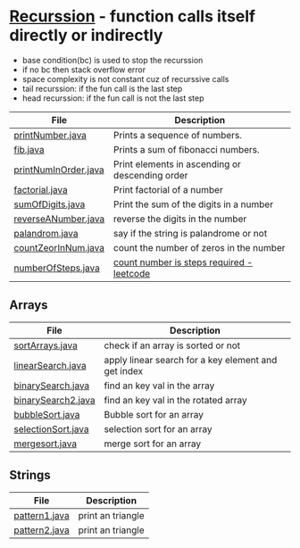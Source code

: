 # [Recurssion](https://www.enjoyalgorithms.com/blog/recursion-explained-how-recursion-works-in-programming) - function calls itself directly or indirectly
- base condition(bc) is used to stop the recurssion
- if no bc then stack overflow error
- space complexity is not constant cuz of recurssive calls
- tail recurssion: if the fun call is the last step
- head recurssion: if the fun call is not the last step



| File              | Description                          |
|-------------------|--------------------------------------|
| [printNumber.java](printNumber.java) | Prints a sequence of numbers. |
| [fib.java](fib.java) | Prints a sum of fibonacci numbers. |
| [printNumInOrder.java](printNumInOrder.java) | Print elements in ascending or descending order |
| [factorial.java](factorial.java) | Print factorial of a number |
| [sumOfDigits.java](sumOfDigits.java) | Print the sum of the digits in a number |
| [reverseANumber.java](reverseANumber.java) | reverse the digits in the number  |
| [palandrom.java](palandrom.java) | say if the string is palandrome or not  |
| [countZeorInNum.java](countZeorInNum.java) | count the number of zeros in the number  |
| [numberOfSteps.java](numberOfSteps.java) | [count number is steps required - leetcode](https://leetcode.com/problems/number-of-steps-to-reduce-a-number-to-zero/) |

## Arrays
| File              | Description                          |
|-------------------|--------------------------------------|
|[sortArrays.java](Arrays/binarySearch2.java)| check if an array is sorted or not|
|[linearSearch.java](Arrays/linearSearch.java)| apply linear search for a key element and get index|
| [binarySearch.java](Arrays/binarySearch.java) | find an key val in the array|
| [binarySearch2.java](Arrays/binarySearch2.java) | find an key val in the rotated array|
| [bubbleSort.java](Arrays/bubbleSort.java) | Bubble sort for an array|
| [selectionSort.java](Arrays/selectionSort.java) | selection sort for an array|
| [mergesort.java](Arrays/mergesort.java) | merge sort for an array|

## Strings
| File              | Description                          |
|-------------------|--------------------------------------|
| [pattern1.java](Strings/pattern1.java) | print an triangle|
| [pattern2.java](Strings/pattern2.java) | print an triangle|
